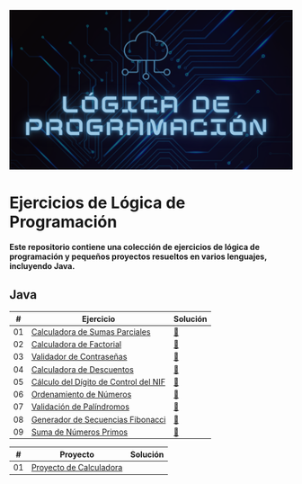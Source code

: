 ![header](./Images/header.png)
# Ejercicios de Lógica de Programación
#### Este repositorio contiene una colección de ejercicios de lógica de programación y pequeños proyectos resueltos en varios lenguajes, incluyendo Java.

## Java
| # | Ejercicio | Solución | 
|---|-----------|----------|
|01|[Calculadora de Sumas Parciales](./Java/Explicacion%20Ejercicios/CalculadoradeSumasParciales/Ejercicio.md)|[📝](./Java/Proyecto%20Java%20Completo/src/CalculadoradeSumasParciales) 
|02|[Calculadora de Factorial](./Java/Explicacion%20Ejercicios/CalculadoraDeFactorial/Ejercicio.md)|[📝](./Java/Proyecto%20Java%20Completo//src/CalculadoraDeFactorial)
|03|[Validador de Contraseñas](./Java/Explicacion%20Ejercicios/ValidadorDeContraseñas/Ejercicio.md)|[📝](./Java/Proyecto%20Java%20Completo//src/ValidadorDeContraseñas)
|04|[Calculadora de Descuentos](./Java/Explicacion%20Ejercicios/CalculadoraDescuentos/Ejercicio.md)|[📝](./Java/Proyecto%20Java%20Completo//src/CalculadoraDescuentos)
|05|[Cálculo del Dígito de Control del NIF](./Java/Explicacion%20Ejercicios/CalculodelDigitodeControldelNIF/Ejercicio.md)|[📝](./Java/Proyecto%20Java%20Completo//src/CalculodelDigitodeControldelNIF)
|06|[Ordenamiento de Números](./Java/Explicacion%20Ejercicios/OrdenamientodeNumeros/Ejercicio.md)|[📝](./Java/Proyecto%20Java%20Completo//src/OrdenamientodeNumeros)
|07|[Validación de Palíndromos](./Java/Explicacion%20Ejercicios/ValidaciondePalindromos/Ejercicio.md)|[📝](./Java/Proyecto%20Java%20Completo//src/ValidaciondePalindromos)
|08|[Generador de Secuencias Fibonacci](./Java/Explicacion%20Ejercicios/GeneradordeSecuenciasFibonacci/Ejercicio.md)|[📝](./Java/Proyecto%20Java%20Completo//src/GeneradordeSecuenciasFibonacci)
|09|[Suma de Números Primos](./Java/Explicacion%20Ejercicios/SumadeNumerosPrimos/Ejercicio.md)|[📝](./Java/Proyecto%20Java%20Completo//src/SumadeNumerosPrimos)

| # | **Proyecto** | **Solución** |
|---|-----------|----------|
|01|[Proyecto de Calculadora]()
